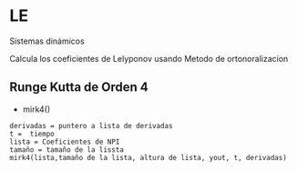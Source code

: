 # LE
Sistemas dinámicos 

Calcula los coeficientes de Lelyponov usando Metodo de ortonoralizacion

## Runge Kutta de Orden 4

* mirk4()
```
derivadas = puntero a lista de derivadas
t =  tiempo
lista = Coeficientes de NPI
tamaño = tamaño de la lissta
mirk4(lista,tamaño de la lista, altura de lista, yout, t, derivadas)
```
